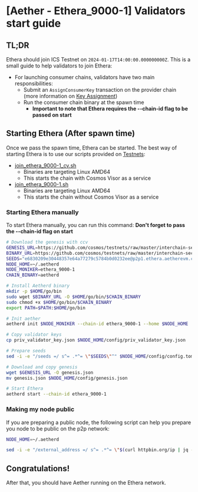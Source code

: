 
# [Aether - Ethera_9000-1] Validators start guide

## TL;DR

Ethera should join ICS Testnet on `2024-01-17T14:00:00.000000000Z`. 
This is a small guide to help validators to join Ethera:
- For launching consumer chains, validators have two main responsibilities:
  - Submit an `AssignConsumerKey` transaction on the provider chain (more information on [Key Assignment](https://cosmos.github.io/interchain-security/features/key-assignment))
  - Run the consumer chain binary at the spawn time
    - **Important to note that Ethera requires the --chain-id flag to be passed on start**

## Starting Ethera (After spawn time)

Once we pass the spawn time, Ethera can be started.
The best way of starting Ethera is to use our scripts provided on [Testnets](https://github.com/cosmos/testnets):
- [join_ethera_9000-1_cv.sh](https://github.com/cosmos/testnets/blob/master/interchain-security/ethera_9000-1/join_ethera_9000-1_cv.sh)
  - Binaries are targeting Linux AMD64
  - This starts the chain with Cosmos Visor as a service
- [join_ethera_9000-1.sh](https://github.com/cosmos/testnets/blob/master/interchain-security/ethera_9000-1/join_ethera_9000-1.sh)
  - Binaries are targeting Linux AMD64
  - This starts the chain without Cosmos Visor as a service

### Starting Ethera manually

To start Ethera manually, you can run this command:
**Don't forget to pass the --chain-id flag on start**

```sh
# Download the genesis with ccv
GENESIS_URL=https://github.com/cosmos/testnets/raw/master/interchain-security/ethera_9000-1/ethera_9000-1-genesis.json
BINARY_URL=https://github.com/cosmos/testnets/raw/master/interchain-security/ethera_9000-1/aetherd-linux-amd64
SEEDS="e6830209e30448357e64a77279c5784b0d0232ee@p2p1.ethera.aetherevm.com:26656,88266f83878399bffd8c3d627a1f401cc389b81f@p2p2.ethera.aetherevm.com:26656"
NODE_HOME=~/.aetherd
NODE_MONIKER=ethera_9000-1
CHAIN_BINARY=aetherd

# Install Aetherd binary
mkdir -p $HOME/go/bin
sudo wget $BINARY_URL -O $HOME/go/bin/$CHAIN_BINARY
sudo chmod +x $HOME/go/bin/$CHAIN_BINARY
export PATH=$PATH:$HOME/go/bin

# Init aether
aetherd init $NODE_MONIKER --chain-id ethera_9000-1 --home $NODE_HOME

# Copy validator keys
cp priv_validator_key.json $NODE_HOME/config/priv_validator_key.json

# Prepare seeds
sed -i -e "/seeds =/ s^= .*^= \"$SEEDS\"^" $NODE_HOME/config/config.toml

# Download and copy genesis
wget $GENESIS_URL -O genesis.json
mv genesis.json $NODE_HOME/config/genesis.json

# Start Ethera
aetherd start --chain-id ethera_9000-1
```

### Making my node public

If you are preparing a public node, the following script can help you prepare you node to be public on the p2p network:

```sh
NODE_HOME=~/.aetherd

sed -i -e "/external_address =/ s^= .*^= \"$(curl httpbin.org/ip | jq -r .origin):26656\"^" $NODE_HOME/config/config.toml
```

## Congratulations!

After that, you should have Aether running on the Ethera network.